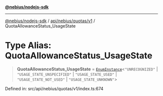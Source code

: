 [**@nebius/nodejs-sdk**](../../../../../README.md)

---

[@nebius/nodejs-sdk](../../../../../README.md) / [api/nebius/quotas/v1](../README.md) / QuotaAllowanceStatus_UsageState

# Type Alias: QuotaAllowanceStatus_UsageState

> **QuotaAllowanceStatus_UsageState** = [`EnumInstance`](../../../../../runtime/protos/enum/type-aliases/EnumInstance.md)\<`"UNRECOGNIZED"` \| `"USAGE_STATE_UNSPECIFIED"` \| `"USAGE_STATE_USED"` \| `"USAGE_STATE_NOT_USED"` \| `"USAGE_STATE_UNKNOWN"`\>

Defined in: src/api/nebius/quotas/v1/index.ts:674
